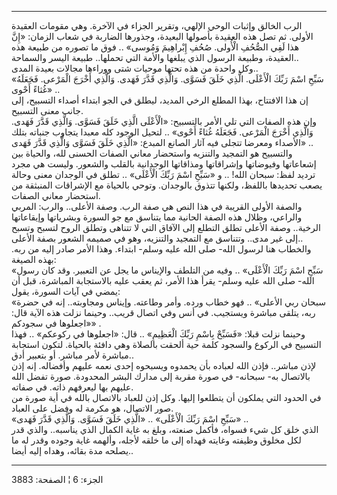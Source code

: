 ------------------------------------------------------------------------

الرب الخالق وإثبات الوحي الإلهي، وتقرير الجزاء في الآخرة. وهي مقومات
العقيدة الأولى. ثم تصل هذه العقيدة بأصولها البعيدة، وجذورها الضاربة في
شعاب الزمان: «إِنَّ هذا لَفِي الصُّحُفِ الْأُولى. صُحُفِ إِبْراهِيمَ وَمُوسى» .. فوق ما
تصوره من طبيعة هذه العقيدة، وطبيعة الرسول الذي يبلغها والأمة التي
تحملها.. طبيعة اليسر والسماحة..  
وكل واحدة من هذه تحتها موحيات شتى ووراءها مجالات بعيدة المدى..  
«سَبِّحِ اسْمَ رَبِّكَ الْأَعْلَى. الَّذِي خَلَقَ فَسَوَّى. وَالَّذِي قَدَّرَ فَهَدى. وَالَّذِي أَخْرَجَ الْمَرْعى.
فَجَعَلَهُ غُثاءً أَحْوى» ..  
إن هذا الافتتاح، بهذا المطلع الرخي المديد، ليطلق في الجو ابتداء أصداء
التسبيح، إلى جانب معنى التسبيح.  
وإن هذه الصفات التي تلي الأمر بالتسبيح: «الْأَعْلَى الَّذِي خَلَقَ فَسَوَّى. وَالَّذِي قَدَّرَ
فَهَدى. وَالَّذِي أَخْرَجَ الْمَرْعى. فَجَعَلَهُ غُثاءً أَحْوى» .. لتحيل الوجود كله معبدا
يتجاوب جنباته بتلك الأصداء ومعرضا تتجلى فيه آثار الصانع المبدع: «الَّذِي
خَلَقَ فَسَوَّى وَالَّذِي قَدَّرَ فَهَدى» ..  
والتسبيح هو التمجيد والتنزيه واستحضار معاني الصفات الحسنى لله، والحياة
بين إشعاعاتها وفيوضاتها وإشراقاتها ومذاقاتها الوجدانية بالقلب والشعور.
وليست هي مجرد ترديد لفظ: سبحان الله! .. و «سَبِّحِ اسْمَ رَبِّكَ الْأَعْلَى» .. تطلق
في الوجدان معنى وحالة يصعب تحديدها باللفظ، ولكنها تتذوق بالوجدان. وتوحي
بالحياة مع الإشراقات المنبثقة من استحضار معاني الصفات.  
والصفة الأولى القريبة في هذا النص هي صفة الرب. وصفة الأعلى.. والرب:
المربي والراعي، وظلال هذه الصفة الحانية مما يتناسق مع جو السورة
وبشرياتها وإيقاعاتها الرخية.. وصفة الأعلى تطلق التطلع إلى الآفاق التي لا
تتناهى وتطلق الروح لتسبح وتسبح إلى غير مدى.. وتتناسق مع التمجيد
والتنزيه، وهو في صميمه الشعور بصفة الأعلى..  
والخطاب هنا لرسول الله- صلى الله عليه وسلم- ابتداء. وهذا الأمر صادر إليه
من ربه. بهذه الصيغة:  
«سَبِّحِ اسْمَ رَبِّكَ الْأَعْلَى» .. وفيه من التلطف والإيناس ما يجل عن التعبير. وقد
كان رسول الله- صلى الله عليه وسلم- يقرأ هذا الأمر، ثم يعقب عليه
بالاستجابة المباشرة، قبل أن يمضي في آيات السورة، يقول:  
«سبحان ربي الأعلى» .. فهو خطاب ورده. وأمر وطاعته. وإيناس ومجاوبته.. إنه
في حضرة ربه، يتلقى مباشرة ويستجيب. في أنس وفي اتصال قريب.. وحينما نزلت
هذه الآية قال: «اجعلوها في سجودكم» .  
وحينما نزلت قبلا: «فَسَبِّحْ بِاسْمِ رَبِّكَ الْعَظِيمِ» .. قال: «اجعلوها في ركوعكم» ..
فهذا التسبيح في الركوع والسجود كلمة حية ألحقت بالصلاة وهي دافئة بالحياة.
لتكون استجابة مباشرة لأمر مباشر. أو بتعبير أدق..  
لإذن مباشر.. فإذن الله لعباده بأن يحمدوه ويسبحوه إحدى نعمه عليهم
وأفضاله. إنه إذن بالاتصال به- سبحانه- في صورة مقربة إلى مدارك البشر
المحدودة. صورة تفضل الله عليهم بها ليعرفهم ذاته. في صفاته.  
في الحدود التي يملكون أن يتطلعوا إليها. وكل إذن للعباد بالاتصال بالله في
أية صورة من صور الاتصال، هو مكرمة له وفضل على العباد.  
«سَبِّحِ اسْمَ رَبِّكَ الْأَعْلَى» .. «الَّذِي خَلَقَ فَسَوَّى. وَالَّذِي قَدَّرَ فَهَدى» ..  
الذي خلق كل شيء فسواه، فأكمل صنعته، وبلغ به غاية الكمال الذي يناسبه..
والذي قدر لكل مخلوق وظيفته وغايته فهداه إلى ما خلقه لأجله، وألهمه غاية
وجوده وقدر له ما يصلحه مدة بقائه، وهداه إليه أيضا..

------------------------------------------------------------------------

الجزء: 6 ¦ الصفحة: 3883
